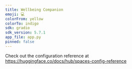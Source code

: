 ```yaml
---
title: Wellbeing Companion 
emoji: 💻
colorFrom: yellow
colorTo: indigo
sdk: gradio
sdk_version: 5.7.1
app_file: app.py
pinned: false
---
```


Check out the configuration reference at https://huggingface.co/docs/hub/spaces-config-reference
